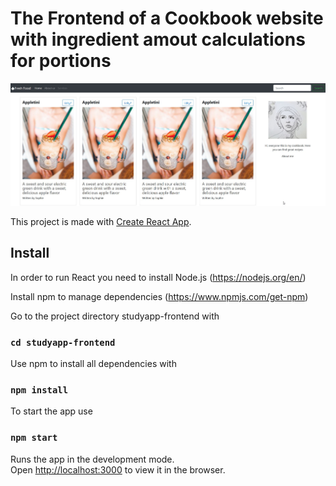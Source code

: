 # The Frontend of a Cookbook website with ingredient amout calculations for portions

![Screenshot](ReactApp.jpg)

This project is made with [Create React App](https://github.com/facebook/create-react-app).

## Install

In order to run React you need to install Node.js (https://nodejs.org/en/)

Install npm to manage dependencies (https://www.npmjs.com/get-npm)

Go to the project directory studyapp-frontend with

### `cd studyapp-frontend`

Use npm to install all dependencies with

### `npm install`

To start the app use

### `npm start`

Runs the app in the development mode.\
Open [http://localhost:3000](http://localhost:3000) to view it in the browser.